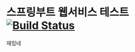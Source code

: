 # 스프링부트 웹서비스 테스트 [![Build Status](https://travis-ci.org/jaden-song/spring-webservice.svg?branch=master)](https://travis-ci.org/jaden-song/spring-webservice)

재밌네
